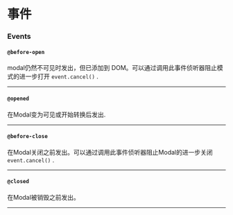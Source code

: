 # 事件

### Events

#### `@before-open`

modal仍然不可见时发出，但已添加到 DOM。可以通过调用此事件侦听器阻止模式的进一步打开 `event.cancel()` .           

---

#### `@opened`

在Modal变为可见或开始转换后发出.

---

#### `@before-close`

在Modal关闭之前发出。可以通过调用此事件侦听器阻止Modal的进一步关闭 `event.cancel()` .

---

#### `@closed` 
 
在Modal被销毁之前发出。

---
